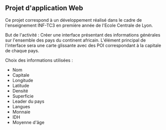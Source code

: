 ## Projet d'application Web 

Ce projet correspond à un développement réalisé dans le cadre de l'enseignement INF-TC3 en première année de l'Ecole Centrale de Lyon.

But de l'activité : 
Créer une interface présentant des informations générales sur l'ensemble des pays du continent africain. L'élément principal de l'interface sera une carte glissante avec des POI correspondant à la capitale de chaque pays.

Choix des informations utilisées : 
 - Nom
 - Capitale
 - Longitude 
 - Latitude
 - Densité
 - Superficie
 - Leader du pays 
 - Langues 
 - Monnaie 
 - IDH
 - Moyenne d'âge
